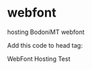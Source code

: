 # webfont
hosting BodoniMT webfont

Add this code to head tag:

<!DOCTYPE html>
<html>
WebFont Hosting Test
<br>  
<head>
  <style>

    @import url('https://raw.githubusercontent.com/gaa23/gaa23/main/scl/fonts/Bodoni%20MT.css'); 
 
 </style>
</head>
